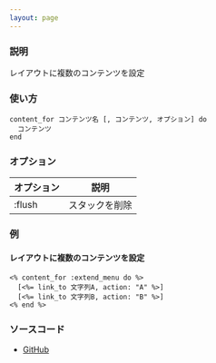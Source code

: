 ```yaml
---
layout: page
---
```

### 説明
レイアウトに複数のコンテンツを設定

### 使い方
    content_for コンテンツ名 [, コンテンツ, オプション] do
      コンテンツ
    end

### オプション

オプション | 説明
-------- | ---------
:flush   | スタックを削除

### 例
#### レイアウトに複数のコンテンツを設定
    <% content_for :extend_menu do %>
      [<%= link_to 文字列A, action: "A" %>]
      [<%= link_to 文字列B, action: "B" %>]
    <% end %>

### ソースコード
* [GitHub](https://github.com/rails/rails/blob/f33d52c95217212cbacc8d5e44b5a8e3cdc6f5b3/actionview/lib/action_view/helpers/capture_helper.rb#L155)